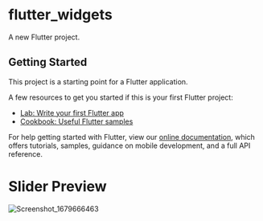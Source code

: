# flutter_widgets

A new Flutter project.

## Getting Started

This project is a starting point for a Flutter application.

A few resources to get you started if this is your first Flutter project:

- [Lab: Write your first Flutter app](https://flutter.dev/docs/get-started/codelab)
- [Cookbook: Useful Flutter samples](https://flutter.dev/docs/cookbook)

For help getting started with Flutter, view our
[online documentation](https://flutter.dev/docs), which offers tutorials,
samples, guidance on mobile development, and a full API reference.


# Slider Preview


![Screenshot_1679666463](https://user-images.githubusercontent.com/103892160/227578879-72be5580-5e96-45b6-98ca-b4eb2c0fc9d0.png)


